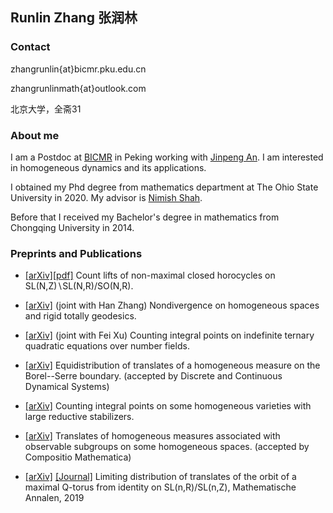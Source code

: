 ## Runlin Zhang 张润林

### Contact

zhangrunlin{at}bicmr.pku.edu.cn

zhangrunlinmath{at}outlook.com

北京大学，全斋31

### About me
I am a Postdoc at [BICMR](http://bicmr.pku.edu.cn) in Peking working with [Jinpeng An](https://www.math.pku.edu.cn/teachers/anjp/).  I am interested in homogeneous dynamics and its applications.  

I obtained my Phd degree from mathematics department at The Ohio State University in 2020.  My advisor is [Nimish Shah](https://people.math.osu.edu/shah.595/).

Before that I received my Bachelor's degree in mathematics from Chongqing University in 2014.

### Preprints and Publications

- [[arXiv]](https://arxiv.org/abs/2111.09584)[[pdf]](runlinzhang.github.io/main.pdf?raw=true) Count lifts of non-maximal closed horocycles on SL(N,Z)∖SL(N,R)/SO(N,R).

- [[arXiv]](https://arxiv.org/abs/2111.02002) (joint with Han Zhang) Nondivergence on homogeneous spaces and rigid totally geodesics.

- [[arXiv]](https://arxiv.org/abs/2103.10707) (joint with Fei Xu) Counting integral points on indefinite ternary quadratic equations over number fields. 

- [[arXiv]](https://arxiv.org/abs/2012.07468) Equidistribution of translates of a homogeneous measure on the Borel--Serre boundary. (accepted by Discrete and Continuous Dynamical Systems)

- [[arXiv]](https://arxiv.org/abs/2012.00178) Counting integral points on some homogeneous varieties with large reductive stabilizers.

- [[arXiv]](https://arxiv.org/abs/1909.02666) Translates of homogeneous measures associated with observable subgroups on some homogeneous spaces. (accepted by Compositio Mathematica)

- [[arXiv]](https://arxiv.org/abs/1804.00226) [[Journal]](https://link.springer.com/article/10.1007%2Fs00208-019-01896-3) Limiting distribution of translates of the orbit of a maximal Q-torus from identity on SL(n,R)/SL(n,Z),  Mathematische Annalen, 2019
 
